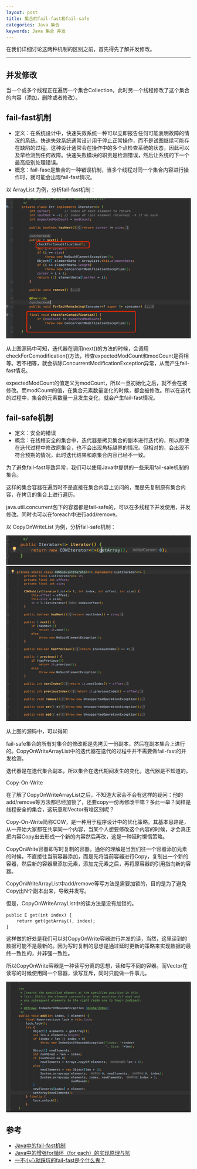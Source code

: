 ```yaml
---
layout: post
title: 集合的fail-fast和fail-safe
categories: Java 集合 
keywords: Java 集合 并发
---
```


在我们详细讨论这两种机制的区别之前，首先得先了解并发修改。

---

## 并发修改
当一个或多个线程正在遍历一个集合Collection，此时另一个线程修改了这个集合的内容（添加，删除或者修改）。

## fail-fast机制

* 定义：在系统设计中，快速失效系统一种可以立即报告任何可能表明故障的情况的系统。快速失效系统通常设计用于停止正常操作，而不是试图继续可能存在缺陷的过程。这种设计通常会在操作中的多个点检查系统的状态，因此可以及早检测到任何故障。快速失败模块的职责是检测错误，然后让系统的下一个最高级别处理错误。
* 概念：fail-fase是集合的一种错误机制，当多个线程对同一个集合内容进行操作时，就可能会出现fail-fast情况。

以 ArrayList 为例，分析fail-fast机制：

![ArrayList的遍历源码](https://raw.githubusercontent.com/lyxiang/lyxiang.github.io/master/images/blog/ArrayList_001.png)

从上图源码中可知，迭代器在调用next()的方法的时候，会调用checkForComodification()方法，检查expectedModCount和modCount是否相等。若不相等，就会排除ConcurrentModificationException异常，从而产生fail-fast情况。

expectedModCount的值定义为modCount，所以一旦初始化之后，就不会在被修改。而modCount的值，在集合元素数量变化的时候，都会被修改。所以在迭代的过程中，集合的元素数量一旦发生变化，就会产生fail-fast情况。

## fail-safe机制

* 定义：安全的错误
* 概念：在线程安全的集合中，迭代器是拷贝集合的副本进行迭代的，所以即使在迭代过程中修改原集合，也不会出现角标越界的情况。但相对的，会出现不符合预期的情况，此时迭代结果和原集合内容已经不一致。

为了避免fail-fast导致异常，我们可以使用Java中提供的一些采用fail-sale机制的集合。

这样的集合容器在遍历时不是直接在集合内容上访问的，而是先复制原有集合内容，在拷贝的集合上进行遍历。

java.util.concurrent包下的容器都是fail-safe的，可以在多线程下并发使用，并发修改。同时也可以在foreach中进行add/remove。

以 CopyOnWriteList 为例，分析fail-safe机制：

![CopyOnWriteArrayList迭代器1](https://raw.githubusercontent.com/lyxiang/lyxiang.github.io/master/images/blog/CopyOnWirteArrayList_001.png)
![CopyOnWriteArrayList迭代器2](https://raw.githubusercontent.com/lyxiang/lyxiang.github.io/master/images/blog/CopyOnWriteArrayList_002.png)

从上图的源码中，可以得知

fail-safe集合的所有对集合的修改都是先拷贝一份副本，然后在副本集合上进行的。CopyOnWriteArrayList中的迭代器在迭代的过程中并不需要做fail-fast的并发检测。

迭代器是在迭代集合副本，所以集合在迭代期间发生的变化，迭代器是不知道的。

Copy-On-Write

在了解了CopyOnWriteArrayList之后，不知道大家会不会有这样的疑问：他的add/remove等方法都已经加锁了，还要copy一份再修改干嘛？多此一举？同样是线程安全的集合，这玩意和Vector有啥区别呢？

Copy-On-Write简称COW，是一种用于程序设计中的优化策略。其基本思路是，从一开始大家都在共享同一个内容，当某个人想要修改这个内容的时候，才会真正把内容Copy出去形成一个新的内容然后再改，这是一种延时懒惰策略。

CopyOnWrite容器即写时复制的容器。通俗的理解是当我们往一个容器添加元素的时候，不直接往当前容器添加，而是先将当前容器进行Copy，复制出一个新的容器，然后新的容器里添加元素，添加完元素之后，再将原容器的引用指向新的容器。

CopyOnWriteArrayList中add/remove等写方法是需要加锁的，目的是为了避免Copy出N个副本出来，导致并发写。

但是，CopyOnWriteArrayList中的读方法是没有加锁的。

```
public E get(int index) {
    return get(getArray(), index);
}
```

这样做的好处是我们可以对CopyOnWrite容器进行并发的读，当然，这里读到的数据可能不是最新的。因为写时复制的思想是通过延时更新的策略来实现数据的最终一致性的，并非强一致性。

所以CopyOnWrite容器是一种读写分离的思想，读和写不同的容器。而Vector在读写的时候使用同一个容器，读写互斥，同时只能做一件事儿。

![CopyOnWriteArrayList的add()](https://raw.githubusercontent.com/lyxiang/lyxiang.github.io/master/images/blog/CopyOnWriteArrayList_03.png)

## 参考
* [Java中的fail-fast机制](https://www.hollischuang.com/archives/33)
* [Java中的增强for循环（for each）的实现原理与坑](https://www.hollischuang.com/archives/1776)
* [一不小心就踩坑的fail-fast是个什么鬼？](https://www.hollischuang.com/archives/3542>)

